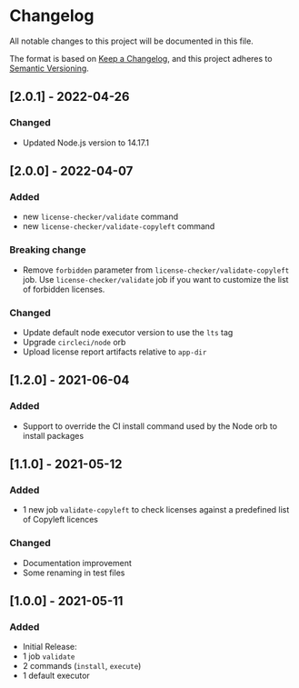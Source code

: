 # Changelog

All notable changes to this project will be documented in this file.

The format is based on [Keep a Changelog](https://keepachangelog.com/en/1.0.0/), and this project adheres to [Semantic Versioning](https://semver.org/spec/v2.0.0.html).

## [2.0.1] - 2022-04-26

### Changed

- Updated Node.js version to 14.17.1

## [2.0.0] - 2022-04-07

### Added

- new `license-checker/validate` command
- new `license-checker/validate-copyleft` command

### Breaking change

- Remove `forbidden` parameter from `license-checker/validate-copyleft` job. Use `license-checker/validate` job if you want to customize the list of forbidden licenses.

### Changed

- Update default node executor version to use the `lts` tag
- Upgrade `circleci/node` orb
- Upload license report artifacts relative to `app-dir`

## [1.2.0] - 2021-06-04

### Added

- Support to override the CI install command used by the Node orb to install packages

## [1.1.0] - 2021-05-12

### Added

- 1 new job `validate-copyleft` to check licenses against a predefined list of Copyleft licences

### Changed

- Documentation improvement
- Some renaming in test files

## [1.0.0] - 2021-05-11

### Added

- Initial Release:
- 1 job `validate`
- 2 commands (`install`, `execute`)
- 1 default executor
